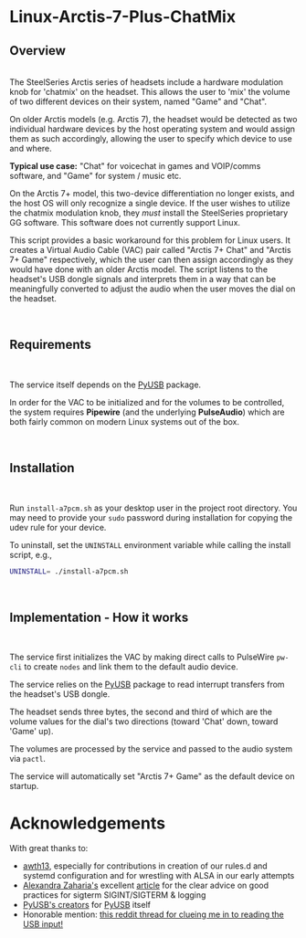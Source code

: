 # Linux-Arctis-7-Plus-ChatMix

## Overview
<br>
The SteelSeries Arctis series of headsets include a hardware modulation knob for 'chatmix' on the headset.
This allows the user to 'mix' the volume of two different devices on their system, named "Game" and "Chat".

On older Arctis models (e.g. Arctis 7), the headset would be detected as two individual hardware devices by
the host operating system and would assign them as such accordingly, allowing the user to specify which device to
use and where.

**Typical use case:** "Chat" for voicechat in games and VOIP/comms software, and "Game" for system / music etc.

On the Arctis 7+ model, this two-device differentiation no longer exists, and the host OS will only recognize a single device.
If the user wishes to utilize the chatmix modulation knob, they *must* install the SteelSeries proprietary GG software. This
software does not currently support Linux.

This script provides a basic workaround for this problem for Linux users. It creates a Virtual Audio Cable (VAC) pair called "Arctis 7+ Chat"
and "Arctis 7+ Game" respectively, which the user can then assign accordingly as they would have done with an older Arctis model. 
The script listens to the headset's USB dongle signals and interprets them in a way that can be meaningfully converted
to adjust the audio when the user moves the dial on the headset.

<br>

## Requirements
<br>

The service itself depends on the [PyUSB](https://github.com/walac/pyusb) package. 

In order for the VAC to be initialized and for the volumes to be controlled, the system requires **Pipewire** (and the underlying **PulseAudio**)
which are both fairly common on modern Linux systems out of the box.

<br>

## Installation
<br>

Run `install-a7pcm.sh` as your desktop user in the project root directory. You may need to provide your `sudo` password during installation for copying the udev rule for your device.

To uninstall, set the `UNINSTALL` environment variable while calling the install script, e.g.,

```bash
UNINSTALL= ./install-a7pcm.sh
```

<br>

## Implementation - How it works
<br>

The service first initializes the VAC by making direct calls to PulseWire `pw-cli` to create `nodes` and link them to the default audio device.

The service relies on the [PyUSB](https://github.com/walac/pyusb) package to read interrupt transfers from the headset's USB dongle.

The headset sends three bytes, the second and third of which are the volume values for the dial's two directions (toward 'Chat' down, toward 'Game' up).

The volumes are processed by the service and passed to the audio system via `pactl`.

The service will automatically set "Arctis 7+ Game" as the default device on startup.



# Acknowledgements

With great thanks to:
- [awth13](https://github.com/awth13), especially for contributions in creation of our rules.d and systemd configuration and for wrestling with ALSA in our early attempts
- [Alexandra Zaharia's](https://github.com/alexandra-zaharia) excellent [article](https://alexandra-zaharia.github.io/posts/stopping-python-systemd-service-cleanly) for the clear advice on good practices for sigterm SIGINT/SIGTERM & logging
- [PyUSB's creators](https://github.com/pyusb) for [PyUSB](https://github.com/pyusb/pyusb) itself
- Honorable mention: [this reddit thread for clueing me in to reading the USB input!](https://www.reddit.com/r/steelseries/comments/s4uzos/arctis_7_on_linux_sonar_workaround/hu51jjy/)

